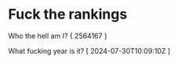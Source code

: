 # Fuck the rankings

Who the hell am I?
{ 2564167 }

What fucking year is it?
[ 2024-07-30T10:09:10Z ]
